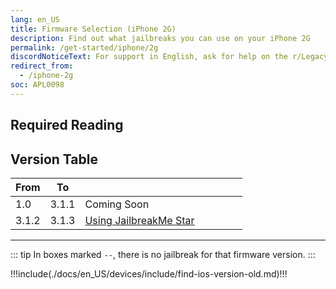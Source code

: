 ```yaml
---
lang: en_US
title: Firmware Selection (iPhone 2G)
description: Find out what jailbreaks you can use on your iPhone 2G
permalink: /get-started/iphone/2g
discordNoticeText: For support in English, ask for help on the r/LegacyJailbreak [Discord Server](http://discord.legacyjailbreak.com/).
redirect_from:
  - /iphone-2g
soc: APL0098
---
```


## Required Reading

<readingTable minVer="1.0" maxVer="3.1.1"/>

## Version Table

<table class="version_table">
  <colgroup>
    <col span="1" style="width: 15%;">
    <col span="1" style="width: 15%;">
    <col span="1" style="width: 70%;">
  </colgroup>
  <thead>
    <tr>
      <th>From</th>
      <th>To</th>
      <th></th>
    </tr>
  </thead>
  <tbody>
    <tr>
      <td>1.0</td>
      <td>3.1.1</td>
      <td>Coming Soon</td>
    </tr>
    <tr>
      <td>3.1.2</td>
      <td>3.1.3</td>
      <td><a href="/using-jailbreakme-star/">Using JailbreakMe Star</a></td>
    </tr>
  </tbody>
</table>

---

::: tip
In boxes marked `--`, there is no jailbreak for that firmware version.
:::

!!!include(./docs/en_US/devices/include/find-ios-version-old.md)!!!
